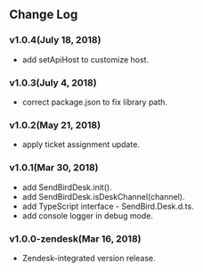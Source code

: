 ## Change Log

### v1.0.4(July 18, 2018)
* add setApiHost to customize host.

### v1.0.3(July 4, 2018)
* correct package.json to fix library path.

### v1.0.2(May 21, 2018)
* apply ticket assignment update.

### v1.0.1(Mar 30, 2018)
* add SendBirdDesk.init().
* add SendBirdDesk.isDeskChannel(channel).
* add TypeScript interface - SendBird.Desk.d.ts.
* add console logger in debug mode.

### v1.0.0-zendesk(Mar 16, 2018)
* Zendesk-integrated version release.